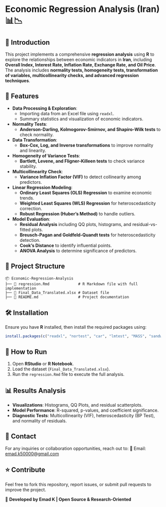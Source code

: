 # Economic Regression Analysis (Iran) 📊📉

## 📌 Introduction
This project implements a comprehensive **regression analysis** using **R** to explore the relationships between economic indicators in **Iran**, including **Overall Index, Interest Rate, Inflation Rate, Exchange Rate, and Oil Price**. The analysis includes **normality tests, homogeneity tests, transformation of variables, multicollinearity checks, and advanced regression techniques**.

## 🚀 Features
- **Data Processing & Exploration**:
  - Importing data from an Excel file using `readxl`.
  - Summary statistics and visualization of economic indicators.
- **Normality Tests**:
  - **Anderson-Darling, Kolmogorov-Smirnov, and Shapiro-Wilk tests** to check normality.
- **Data Transformation**:
  - **Box-Cox, Log, and Inverse transformations** to improve normality and linearity.
- **Homogeneity of Variance Tests**:
  - **Bartlett, Levene, and Fligner-Killeen tests** to check variance stability.
- **Multicollinearity Check**:
  - **Variance Inflation Factor (VIF)** to detect collinearity among predictors.
- **Linear Regression Modeling**:
  - **Ordinary Least Squares (OLS) Regression** to examine economic trends.
  - **Weighted Least Squares (WLS) Regression** for heteroscedasticity correction.
  - **Robust Regression (Huber’s Method)** to handle outliers.
- **Model Evaluation**:
  - **Residual Analysis** including QQ plots, histograms, and residual-vs-fitted plots.
  - **Breusch-Pagan and Goldfeld-Quandt tests** for heteroscedasticity detection.
  - **Cook’s Distance** to identify influential points.
  - **ANOVA Analysis** to determine significance of predictors.

## 📂 Project Structure
```
📦 Economic-Regression-Analysis
├── 📜 regression.Rmd             # R Markdown file with full implementation
├── 📜 Final_Data_Translated.xlsx # Dataset file
├── 📜 README.md                  # Project documentation
```

## 🛠️ Installation
Ensure you have **R** installed, then install the required packages using:
```r
install.packages(c("readxl", "nortest", "car", "lmtest", "MASS", "sandwich"))
```

## 📌 How to Run
1. Open **RStudio** or **R Notebook**.
2. Load the dataset (`Final_Data_Translated.xlsx`).
3. Run the `regression.Rmd` file to execute the full analysis.

## 📊 Results Analysis
- **Visualizations**: Histograms, QQ Plots, and residual scatterplots.
- **Model Performance**: R-squared, p-values, and coefficient significance.
- **Diagnostic Tests**: Multicollinearity (VIF), heteroscedasticity (BP Test), and normality of residuals.

## 📧 Contact
For any inquiries or collaboration opportunities, reach out to:
📩 Email: emad.k50000@gmail.com

## ⭐ Contribute
Feel free to fork this repository, report issues, or submit pull requests to improve the project.

🔹 **Developed by Emad K | Open Source & Research-Oriented**

